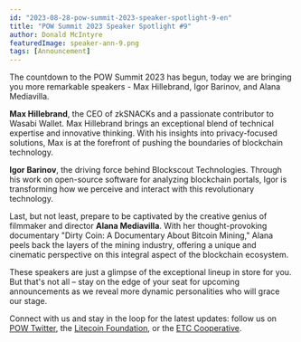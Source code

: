 ```yaml
---
id: "2023-08-28-pow-summit-2023-speaker-spotlight-9-en"
title: "POW Summit 2023 Speaker Spotlight #9"
author: Donald McIntyre
featuredImage: speaker-ann-9.png
tags: [Announcement]
---
```


The countdown to the POW Summit 2023 has begun, today we are bringing you more remarkable speakers - Max Hillebrand, Igor Barinov, and Alana Mediavilla. 

**Max Hillebrand**, the CEO of zkSNACKs and a passionate contributor to Wasabi Wallet. Max Hillebrand brings an exceptional blend of technical expertise and innovative thinking. With his insights into privacy-focused solutions, Max is at the forefront of pushing the boundaries of blockchain technology.

**Igor Barinov**, the driving force behind Blockscout Technologies. Through his work on open-source software for analyzing blockchain portals, Igor is transforming how we perceive and interact with this revolutionary technology.

Last, but not least, prepare to be captivated by the creative genius of filmmaker and director **Alana Mediavilla**. With her thought-provoking documentary "Dirty Coin: A Documentary About Bitcoin Mining," Alana peels back the layers of the mining industry, offering a unique and cinematic perspective on this integral aspect of the blockchain ecosystem.

These speakers are just a glimpse of the exceptional lineup in store for you. But that's not all – stay on the edge of your seat for upcoming announcements as we reveal more dynamic personalities who will grace our stage.

Connect with us and stay in the loop for the latest updates: follow us on [POW Twitter](https://twitter.com/PowSummit), the [Litecoin Foundation](https://www.litecoin.net/), or the [ETC Cooperative](https://etccooperative.org/).
